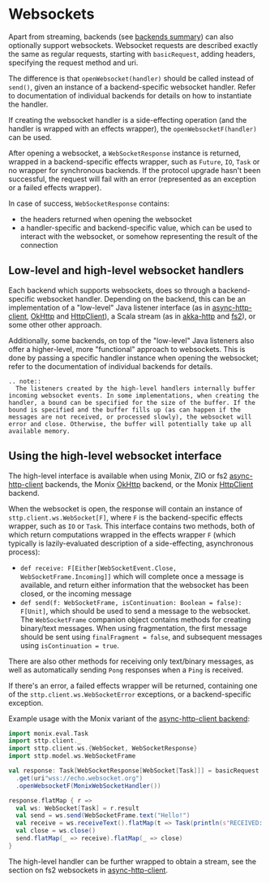 # Websockets

Apart from streaming, backends (see [backends summary](../backends/summary.html)) can also optionally support websockets. Websocket requests are described exactly the same as regular requests, starting with `basicRequest`, adding headers, specifying the request method and uri.

The difference is that `openWebsocket(handler)` should be called instead of `send()`, given an instance of a backend-specific websocket handler. Refer to documentation of individual backends for details on how to instantiate the handler.

If creating the websocket handler is a side-effecting operation (and the handler is wrapped with an effects wrapper), the `openWebsocketF(handler)` can be used.

After opening a websocket, a `WebSocketResponse` instance is returned, wrapped in a backend-specific effects wrapper, such as `Future`, `IO`, `Task` or no wrapper for synchronous backends. If the protocol upgrade hasn't been successful, the request will fail with an error (represented as an exception or a failed effects wrapper).

In case of success, `WebSocketResponse` contains:

* the headers returned when opening the websocket
* a handler-specific and backend-specific value, which can be used to interact with the websocket, or somehow representing the result of the connection

## Low-level and high-level websocket handlers

Each backend which supports websockets, does so through a backend-specific websocket handler. Depending on the backend, this can be an implementation of a "low-level" Java listener interface (as in [async-http-client](../backends/asynchttpclient.html), [OkHttp](../backends/okhttp.html) and [HttpClient](../backends/httpclient.html)), a Scala stream (as in [akka-http](../backends/akkahttp.html) and [fs2](../backends/asynchttpclient.html)), or some other
other approach.

Additionally, some backends, on top of the "low-level" Java listeners also offer a higher-level, more "functional" approach to websockets. This is done by passing a specific handler instance when opening the websocket; refer to the documentation of individual backends for details.

```eval_rst
.. note::
  The listeners created by the high-level handlers internally buffer incoming websocket events. In some implementations, when creating the handler, a bound can be specified for the size of the buffer. If the bound is specified and the buffer fills up (as can happen if the messages are not received, or processed slowly), the websocket will error and close. Otherwise, the buffer will potentially take up all available memory.
```

## Using the high-level websocket interface

The high-level interface is available when using Monix, ZIO or fs2 [async-http-client](../backends/asynchttpclient.html) backends, the Monix [OkHttp](../backends/okhttp.html) backend, or the Monix [HttpClient](../backends/httpclient.html) backend.

When the websocket is open, the response will contain an instance of `sttp.client.ws.WebSocket[F]`, where `F` is the backend-specific effects wrapper, such as `IO` or `Task`. This interface contains two methods, both of which return computations wrapped in the effects wrapper `F` (which typically is lazily-evaluated description of a side-effecting, asynchronous process):

* `def receive: F[Either[WebSocketEvent.Close, WebSocketFrame.Incoming]]` which will complete once a message is available, and return either information that the websocket has been closed, or the incoming message
* `def send(f: WebSocketFrame, isContinuation: Boolean = false): F[Unit]`, which should be used to send a message to the websocket. The `WebSocketFrame` companion object contains methods for creating binary/text messages. When using fragmentation, the first message should be sent using `finalFragment = false`, and subsequent messages using `isContinuation = true`.

There are also other methods for receiving only text/binary messages, as well as automatically sending `Pong` responses when a `Ping` is received.

If there's an error, a failed effects wrapper will be returned, containing one of the `sttp.client.ws.WebSocketError` exceptions, or a backend-specific exception.

Example usage with the Monix variant of the [async-http-client backend](../backends/asynchttpclient.html):

```scala
import monix.eval.Task
import sttp.client._
import sttp.client.ws.{WebSocket, WebSocketResponse}
import sttp.model.ws.WebSocketFrame

val response: Task[WebSocketResponse[WebSocket[Task]]] = basicRequest
  .get(uri"wss://echo.websocket.org")
  .openWebsocketF(MonixWebSocketHandler())

response.flatMap { r =>
  val ws: WebSocket[Task] = r.result
  val send = ws.send(WebSocketFrame.text("Hello!")
  val receive = ws.receiveText().flatMap(t => Task(println(s"RECEIVED: $t")))
  val close = ws.close()
  send.flatMap(_ => receive).flatMap(_ => close)
}
```

The high-level handler can be further wrapped to obtain a stream, see the section on fs2 websockets in
[async-http-client](../backends/asynchttpclient.html).
